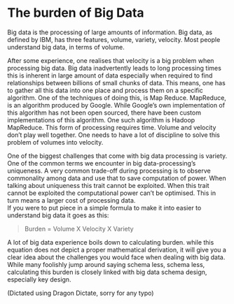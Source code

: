 The burden of Big Data 
======================= 

Big data is the processing of large amounts of information. Big data, as defined by IBM, has three features, volume, variety, velocity. 
Most people understand big data, in terms of volume.


After some experience, one realises that velocity is a big problem when processing big data.  Big data inadvertently leads to long processing times this is inherent in large amount of data especially when required to find relationships between billions of small  chunks of data.  This means, one has to gather all this data into one place and process them on a specific algorithm. One of the techniques of doing this,  is Map Reduce. MapReduce, is an algorithm produced by Google. While Google’s own implementation of this algorithm has not been open sourced, there have been custom implementations of this algorithm. One such algorithm is Hadoop MapReduce.  This form of processing requires time. Volume and velocity don’t play well together. One needs to have a lot of discipline to solve this problem of volumes into velocity.


One of the biggest challenges that come with big data processing is variety. One of the  common terms we encounter  in big data-processing’s uniqueness. A very common trade-off  during  processing is to observe commonality among data and use that  to save  computation of power. When talking about uniqueness this trait cannot be exploited. When this trait cannot be exploited the computational power can’t be optimised. This in turn means a larger cost of processing data.  
If you were to put piece in a simple formula to make it into easier to understand big data it goes as this:


> Burden  =   Volume X Velocity X Variety 

A lot of big data experience boils down to calculating  burden.  while this equation does not depict a proper mathematical derivation, it will give you a clear idea about the challenges you would face when dealing with big data. While many foolishly jump around saying schema less, schema less, calculating this burden is closely linked  with big data schema design, especially   key design. 


 (Dictated  using Dragon Dictate, sorry for any typo)